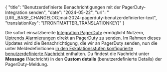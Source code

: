 {
  "title": "Benutzerdefinierte Benachrichtigungen mit der PagerDuty-Integration senden",
  "date": "2024-05-22",
  "url": "[URL_BASE_CHANGELOG]mai-2024-pagerduty-benutzerdefinierter-text",
  "translationKey": "[FRONTMATTER_TRANSLATIONKEY]"
}

Die sofort einsatzbereite [Integration PagerDuty]([LINK_URL_1]) ermöglicht Nutzern, [Uptrends Alarmierungen]([LINK_URL_2]) direkt an PagerDuty zu senden. Im Rahmen dieses Updates wird die Benachrichtigung, die wir an PagerDuty senden, nun die unter Meldedefinitionen [in den Eskalationsstufen konfigurierte benutzerdefinierte Nachricht]([LINK_URL_3]) enthalten. Du findest die Nachricht unter **Message** (Nachricht) in den **Custom details** (benutzerdefinierte Details) der PagerDuty-Meldung.